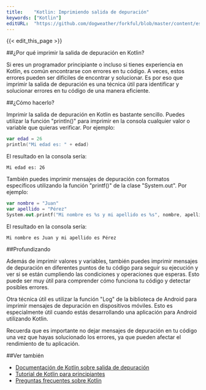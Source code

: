 ```yaml
---
title:    "Kotlin: Imprimiendo salida de depuración"
keywords: ["Kotlin"]
editURL:  "https://github.com/dogweather/forkful/blob/master/content/es/kotlin/printing-debug-output.md"
---
```


{{< edit_this_page >}}

##¿Por qué imprimir la salida de depuración en Kotlin?

Si eres un programador principiante o incluso si tienes experiencia en Kotlin, es común encontrarse con errores en tu código. A veces, estos errores pueden ser difíciles de encontrar y solucionar. Es por eso que imprimir la salida de depuración es una técnica útil para identificar y solucionar errores en tu código de una manera eficiente.

##¿Cómo hacerlo?

Imprimir la salida de depuración en Kotlin es bastante sencillo. Puedes utilizar la función "println()" para imprimir en la consola cualquier valor o variable que quieras verificar. Por ejemplo:

```Kotlin
var edad = 26
println("Mi edad es: " + edad)
```

El resultado en la consola sería:

```
Mi edad es: 26
```

También puedes imprimir mensajes de depuración con formatos específicos utilizando la función "printf()" de la clase "System.out". Por ejemplo:

```Kotlin
var nombre = "Juan"
var apellido = "Pérez"
System.out.printf("Mi nombre es %s y mi apellido es %s", nombre, apellido)
```

El resultado en la consola sería:

```
Mi nombre es Juan y mi apellido es Pérez
```

##Profundizando

Además de imprimir valores y variables, también puedes imprimir mensajes de depuración en diferentes puntos de tu código para seguir su ejecución y ver si se están cumpliendo las condiciones y operaciones que esperas. Esto puede ser muy útil para comprender cómo funciona tu código y detectar posibles errores.

Otra técnica útil es utilizar la función "Log" de la biblioteca de Android para imprimir mensajes de depuración en dispositivos móviles. Esto es especialmente útil cuando estás desarrollando una aplicación para Android utilizando Kotlin.

Recuerda que es importante no dejar mensajes de depuración en tu código una vez que hayas solucionado los errores, ya que pueden afectar el rendimiento de tu aplicación.

##Ver también

- [Documentación de Kotlin sobre salida de depuración](https://kotlinlang.org/docs/reference/control-flow.html#println-for-debugging)
- [Tutorial de Kotlin para principiantes](https://developer.android.com/kotlin?hl=es)
- [Preguntas frecuentes sobre Kotlin](https://kotlinlang.org/docs/reference/migrating-from-java.html#what-is-the-difference-between-kotlin-and-java)